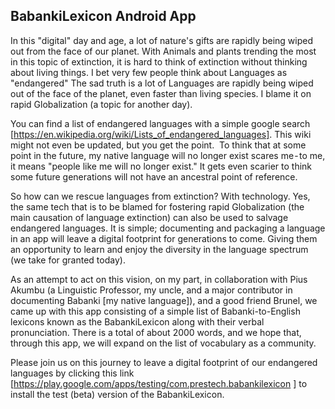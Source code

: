 ## BabankiLexicon Android App

In this "digital" day and age, a lot of nature's gifts are rapidly being wiped out from the face of our planet. With Animals and plants trending the most in this topic of extinction, it is hard to think of extinction without thinking about living things. I bet very few people think about Languages as "endangered" The sad truth is a lot of Languages are rapidly being wiped out of the face of the planet, even faster than living species. I blame it on rapid Globalization (a topic for another day).

You can find a list of endangered languages with a simple google search [https://en.wikipedia.org/wiki/Lists_of_endangered_languages]. This wiki might not even be updated, but you get the point. 
To think that at some point in the future, my native language will no longer exist scares me - to me, it means "people like me will no longer exist." It gets even scarier to think some future generations will not have an ancestral point of reference.

So how can we rescue languages from extinction? With technology. Yes, the same tech that is to be blamed for fostering rapid Globalization (the main causation of language extinction) can also be used to salvage endangered languages. It is simple; documenting and packaging a language in an app will leave a digital footprint for generations to come. Giving them an opportunity to learn and enjoy the diversity in the language spectrum (we take for granted today).

As an attempt to act on this vision, on my part, in collaboration with Pius Akumbu (a Linguistic Professor, my uncle, and a major contributor in documenting Babanki [my native language]), and a good friend Brunel, we came up with this app consisting of a simple list of Babanki-to-English lexicons known as the BabankiLexicon along with their verbal pronunciation.
There is a total of about 2000 words, and we hope that, through this app, we will expand on the list of vocabulary as a community. 

Please join us on this journey to leave a digital footprint of our endangered languages by clicking this link [https://play.google.com/apps/testing/com.prestech.babankilexicon ] to install the test (beta) version of the BabankiLexicon.

